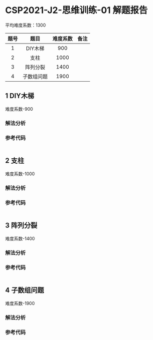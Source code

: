 

# CSP2021-J2-思维训练-01 解题报告

平均难度系数：$1300$

| 题号 |    题目    | 难度系数 |     备注     |
| :--: | :--------: | :------: | :----------: |
| 1    |  DIY木梯  | 900 |                    |
| 2    |   支柱   | 1000 |        |
| 3    |   阵列分裂   | 1400 |  |
| 4 | 子数组问题 | 1900 |  |




<div STYLE="page-break-after: always;"></div> 

## 1 DIY木梯
难度系数-$900$
### 解法分析 




### 参考代码

```cpp

```



<div STYLE="page-break-after: always;"></div> 

## 2 支柱
难度系数-$1000$
### 解法分析 



### 参考代码

```cpp

```




<div STYLE="page-break-after: always;"></div> 

## 3 阵列分裂

难度系数-$1400$

### 解法分析 



### 参考代码

```cpp

```




<div STYLE="page-break-after: always;"></div> 

## 4 子数组问题

难度系数-$1900$

### 解法分析 



### 参考代码

```cpp

```



